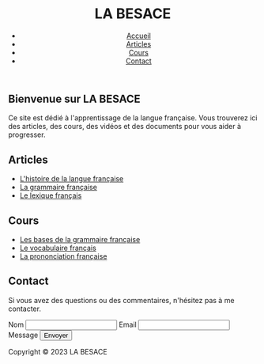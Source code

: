 
<!DOCTYPE html> 
 <html lang="fr"> 
 <head> 
 <meta charset="UTF-8">
 <meta name="viewport" 
 content="width=device-width, initial-scale=1.0">
 <title>LA BESACE</title> 
 <link rel="stylesheet" href="style.css"> </head> 
 <body> 
 <header> 
 <h1>LA BESACE</h1> 
 <nav>
    <ul>
       <li>
         <a href="index.html">Accueil</a>
         </li> 
         <li>
           <a href="articles.html">Articles</a>
           </li> 
           <li>
             <a href="cours.html">Cours</a>
             </li>
             <li>
               <a href="contact.html">Contact</a>
               </li> 
               </ul> 
               </nav> 
               </header> 
               <main> 
               <section id="accueil"> 
               <h2>Bienvenue sur LA BESACE</h2> 
               <p>Ce site est dédié à l'apprentissage de la langue française. Vous trouverez ici des articles, des cours, des vidéos et des documents pour vous aider à progresser.</p> </section> 
               <section id="articles">
                  <h2>Articles</h2> 
                  <ul> 
                  <li>
                    <a href="article1.html">L'histoire de la langue française</a>
                    </li>
                    <li>
                      <a href="article2.html">La grammaire française</a>
                      </li> 
                      <li>
                        <a href="article3.html">Le lexique français</a>
                        </li>
                        </ul>
                        </section> 
                        <section id="cours"> <h2>Cours</h2> 
                        <ul> 
                        <li>
                          <a href="cours1.html">Les bases de la grammaire française</a>
                          </li>
                          <li>
                            <a href="cours2.html">Le vocabulaire français</a>
                            </li> 
                            <li>
                              <a href="cours3.html">La prononciation française</a>
                              </li> 
                              </ul> </section> 
                              <section id="contact"> 
                              <h2>Contact</h2>
                              <p>Si vous avez des questions ou des commentaires, n'hésitez pas à me contacter.</p> 
                              <form action="contact.php" method="post"> 
                              <label for="nom">Nom</label> <input type="text" name="nom" id="nom"> <label for="emai">Email</label>
                              <input type="email" name="email" id="email"><label for="message">Message</label>
  <text area name="message" id="message">
 </text area> <input type="submit" value="Envoyer"> </form> 
      </section> 
    </main> 
    <footer> 
        <p>Copyright © 2023 LA BESACE</p> </footer>
                              </body> 
                              </html>